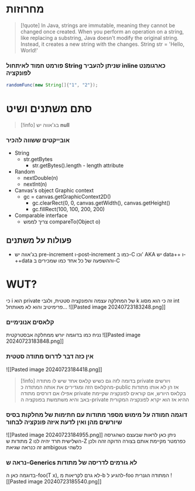 # מחרוזות

> [!quote]
In Java, strings are immutable, meaning they cannot be changed once created. When you perform an operation on a string, like replacing a substring, Java doesn't modify the original string. Instead, it creates a new string with the changes. String str = 'Hello, World!'

### פורמט חמוד לאיתחול String שניתן להעביר inline כארגומנט לפונקציה

```java
randomFunc(new String[]{"1", "2"});
```

# סתם משתנים ושיט

> [!info]  בג'אווה יש **null**


### אובייקטים ששווה להכיר
- String
	- str.getBytes
		- str.getBytes().length - length attribute
- Random
	- nextDouble(n)
	- nextInt(n)
- Canvas's object Graphic context
	- gc = canvas.getGraphicContext2D()
		- gc.clearRect(0, 0, canvas.getWidth(), canvas.getHeight()
		- gc.fillRect(100, 100, 200, 200)
- Comparable interface
	- צריך לממש compareTo(Object o) 




## פעולות על משתנים
- בג'אווה יש pre-increment ו-post-increment כמו ב-C וכו' AKA יש data++ ו-++data וההשפעה של כל אחד כמו שמכירים ב-C




# WUT?
כי i הוא private של המחלקה עצמה והפונקציה סטטית, ולגבי k זה כי הוא מסוג int פרימיטיב והוא לא מאותחל...
![[Pasted image 20240723183248.png]]

### קלאסים אנונימיים
נניח כמו בדוגמה יורש ממחלקה אבסטרקטית
![[Pasted image 20240723183848.png]]

### אין כזה דבר לדרוס מתודה סטטית
![[Pasted image 20240723184418.png]]
> [!info] בדומה לזה גם כשיש קלאס אחד שיש לו מתודה private ויורשים מהקלאס הזה ומגדירים את אותה המתודה כ-public אז הן לא אותו מתודות 
> אפילו אם דורסים מתודה private בקלאס היורש, אם קוראים לפונקציה שקיימת באב והיא משתמשת בפונקציה ה-private ההיא אז הוא יקרא לפונקציה המקורית


### דוגמה חמודה על מימוש מספר מתודות  עם חתימות של מחלקות בסיס שיורשים מהן ואין לדעת איזה פונקציה לבחור
![[Pasted image 20240723184955.png]]
ניתן כאן לראות שבעצם כשהגרסה השלישית תרד יהיה לנו 2 מתודות ש-Z כפרמטר מקיימת אותם בצורה הדוקה זהה ולכן זה כנראה שגיאת ambigous כלשהי

### נראה ש-Generics לא גורמים לדריסה של מתודות
בדוגמה כאן ה-foo(T x), לא גרם לקריאות מ-b להגיע ל-foo המתודה הגנרית
![[Pasted image 20240723185540.png]]